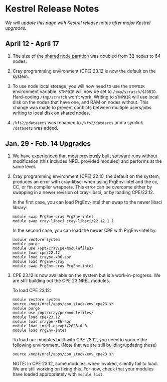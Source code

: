 # Kestrel Release Notes

*We will update this page with Kestrel release notes after major Kestrel upgrades.*

## April 12 - April 17

1. The size of the [shared node partition](./running.md#shared-node-partition) was doubled from 32 nodes to 64 nodes. 

2. Cray programming environment (CPE) 23.12 is now the default on the system. 

3. To use node local storage, you will now need to use the `$TMPDIR` environment variable. `$TMPDIR` will now be set to `/tmp/scratch/$JOBID`. Hard-coding `/tmp/scratch` won't work. Writing to `$TMPDIR` will use local disk on the nodes that have one, and RAM on nodes without. This change was made to prevent conflicts between multiple users/jobs writing to local disk on shared nodes. 

4. `/kfs2/pdatasets` was renamed to `/kfs2/datasets` and a symlink `/datasets` was added. 


## Jan. 29 - Feb. 14 Upgrades

1. We have experienced that most previously built software runs without modification (this includes NREL provided modules) and performs at the same level. 

2. Cray programming environment (CPE) 22.10, the default on the system, produces an error with cray-libsci when using PrgEnv-intel and the cc, CC, or ftn compiler wrappers. This error can be overcome either by swapping in a newer revision of cray-libsci, or by loading CPE/22.12. 

    In the first case, you can load PrgEnv-intel then swap to the newer libsci library: 

    ```
    module swap PrgEnv-cray PrgEnv-intel 
    module swap cray-libsci cray-libsci/22.12.1.1 
    ```
    

    In the second case, you can load the newer CPE with PrgEnv-intel by:  

    ```
    module restore system 
    module purge 
    module use /opt/cray/pe/modulefiles/ 
    module load cpe/22.12 
    module load craype-x86-spr 
    module load PrgEnv-cray 
    module swap PrgEnv-cray PrgEnv-intel  
    ```

3. CPE 23.12 is now available on the system but is a work-in-progress. We are still building out the CPE 23 NREL modules.  

    To load CPE 23.12: 

    ```
    module restore system 
    source /nopt/nrel/apps/cpu_stack/env_cpe23.sh
    module purge
    module use /opt/cray/pe/modulefiles/
    module load cpe/23.12
    module load craype-x86-spr
    module load intel-oneapi/2023.0.0
    module load PrgEnv-intel
    ```

    To load our modules built with CPE 23.12, you need to source the following environment. (Note that we are still building/updating these) 

    `source /nopt/nrel/apps/cpu_stack/env_cpe23.sh` 

    NOTE: In CPE 23.12, some modules, when invoked, silently fail to load. We are still working on fixing this. For now, check that your modules have loaded appropriately with `module list`.

 

 
